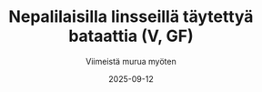 ---
title: "Nepalilaisilla linsseillä täytettyä bataattia (V, GF)"
image: "https://vegaanibotti.lauravuo.me/2025/09/2025-09-12_small.png"
date: 2025-09-12
receipt_url: "https://viimeistamuruamyoten.com/nepalilaisilla-linsseilla-taytettya-bataattia-vegaani-gluteeniton/"
author: "Viimeistä murua myöten"
---
